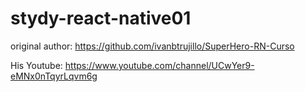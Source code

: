 # stydy-react-native01

original author:
https://github.com/ivanbtrujillo/SuperHero-RN-Curso

His Youtube:
https://www.youtube.com/channel/UCwYer9-eMNx0nTqyrLqvm6g
